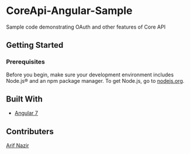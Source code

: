 # CoreApi-Angular-Sample

Sample code demonstrating OAuth and other features of Core API

## Getting Started



### Prerequisites

Before you begin, make sure your development environment includes Node.js® and an npm package manager.
To get Node.js, go to [nodejs.org](https://nodejs.org/en/). 


## Built With

* [Angular 7](https://angular.io)

## Contributers

[Arif Nazir](https://github.com/arifnazir)


